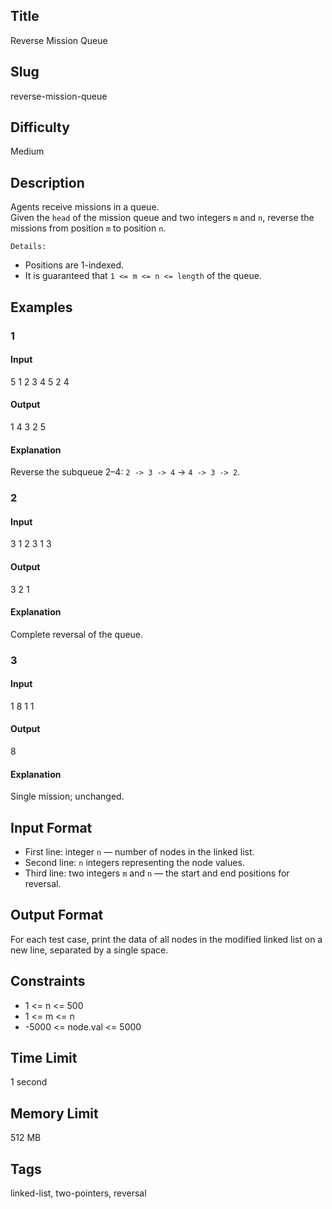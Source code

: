 ## Title
Reverse Mission Queue

## Slug
reverse-mission-queue

## Difficulty
Medium

## Description

Agents receive missions in a queue.  
Given the `head` of the mission queue and two integers `m` and `n`, reverse the missions from position `m` to position `n`.

`Details:`
* Positions are 1-indexed.
* It is guaranteed that `1 <= m <= n <= length` of the queue.

## Examples

### 1

#### Input
5
1 2 3 4 5
2 4

#### Output
1 4 3 2 5

#### Explanation
Reverse the subqueue 2–4: `2 -> 3 -> 4` → `4 -> 3 -> 2`.

### 2

#### Input
3
1 2 3
1 3

#### Output
3 2 1

#### Explanation
Complete reversal of the queue.

### 3

#### Input
1
8
1 1

#### Output
8

#### Explanation
Single mission; unchanged.

## Input Format
-   First line: integer `n` — number of nodes in the linked list.
-   Second line: `n` integers representing the node values.
-   Third line: two integers `m` and `n` — the start and end positions for reversal.

## Output Format
For each test case, print the data of all nodes in the modified linked list on a new line, separated by a single space.

## Constraints
- 1 <= n <= 500
- 1 <= m <= n
- -5000 <= node.val <= 5000

## Time Limit
1 second

## Memory Limit
512 MB

## Tags
linked-list, two-pointers, reversal

